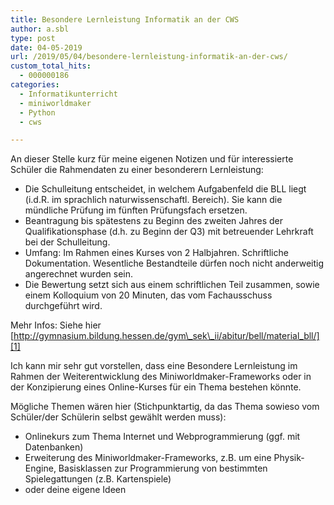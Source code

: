 ```yaml
---
title: Besondere Lernleistung Informatik an der CWS
author: a.sbl
type: post
date: 04-05-2019
url: /2019/05/04/besondere-lernleistung-informatik-an-der-cws/
custom_total_hits:
  - 000000186
categories:
  - Informatikunterricht
  - miniworldmaker
  - Python
  - cws

---
```

An dieser Stelle kurz für meine eigenen Notizen und für interessierte Schüler die Rahmendaten zu einer besonderern Lernleistung:

  * Die Schulleitung entscheidet, in welchem Aufgabenfeld die BLL liegt (i.d.R. im sprachlich naturwissenschaftl. Bereich). Sie kann die mündliche Prüfung im fünften Prüfungsfach ersetzen.
  * Beantragung bis spätestens zu Beginn des zweiten Jahres der Qualifikationsphase (d.h. zu Beginn der Q3) mit betreuender Lehrkraft bei der Schulleitung.
  * Umfang: Im Rahmen eines Kurses von 2 Halbjahren. Schriftliche Dokumentation. Wesentliche Bestandteile dürfen noch nicht anderweitig angerechnet wurden sein.
  * Die Bewertung setzt sich aus einem schriftlichen Teil zusammen, sowie einem Kolloquium von 20 Minuten, das vom Fachausschuss durchgeführt wird.

Mehr Infos: Siehe hier   
[http://gymnasium.bildung.hessen.de/gym\_sek\_ii/abitur/bell/material_bll/][1] 

Ich kann mir sehr gut vorstellen, dass eine Besondere Lernleistung im Rahmen der Weiterentwicklung des Miniworldmaker-Frameworks oder in der Konzipierung eines Online-Kurses für ein Thema bestehen könnte.

Mögliche Themen wären hier (Stichpunktartig, da das Thema sowieso vom Schüler/der Schülerin selbst gewählt werden muss):

  * Onlinekurs zum Thema Internet und Webprogrammierung (ggf. mit Datenbanken)
  * Erweiterung des Miniworldmaker-Frameworks, z.B. um eine Physik-Engine, Basisklassen zur Programmierung von bestimmten Spielegattungen (z.B. Kartenspiele)
  * oder deine eigene Ideen

 [1]: http://gymnasium.bildung.hessen.de/gym_sek_ii/abitur/bell/material_bll/